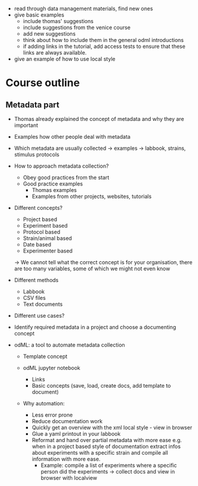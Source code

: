 - read through data management materials, find new ones
- give basic examples
  - include thomas' suggestions
  - include suggestions from the venice course
  - add new suggestions
  - think about how to include them in the general odml introductions
  - if adding links in the tutorial, add access tests to ensure that these links are always available.
- give an example of how to use local style


# Course outline

## Metadata part
- Thomas already explained the concept of metadata and why they are important

- Examples how other people deal with metadata

- Which metadata are usually collected -> examples -> labbook, strains, stimulus protocols

- How to approach metadata collection?
  - Obey good practices from the start
  - Good practice examples
    - Thomas examples
    - Examples from other projects, websites, tutorials

- Different concepts?
  - Project based
  - Experiment based
  - Protocol based
  - Strain/animal based
  - Date based
  - Experimenter based

  -> We cannot tell what the correct concept is for your organisation, there are too many variables, some of which we might not even know

- Different methods
  - Labbook
  - CSV files
  - Text documents

- Different use cases?

- Identify required metadata in a project and choose a documenting concept

- odML: a tool to automate metadata collection
  - Template concept

  - odML jupyter notebook
    - Links
    - Basic concepts (save, load, create docs, add template to document)

  - Why automation:
    - Less error prone
    - Reduce documentation work
    - Quickly get an overview with the xml local style - view in browser
    - Glue a yaml printout in your labbook  
    - Reformat and hand over partial metadata with more ease e.g. when in a project based style of documentation extract infos about experiments with a specific strain and compile all information with more ease.
      - Example: compile a list of experiments where a specific person did the experiments -> collect docs and view in browser with localview
